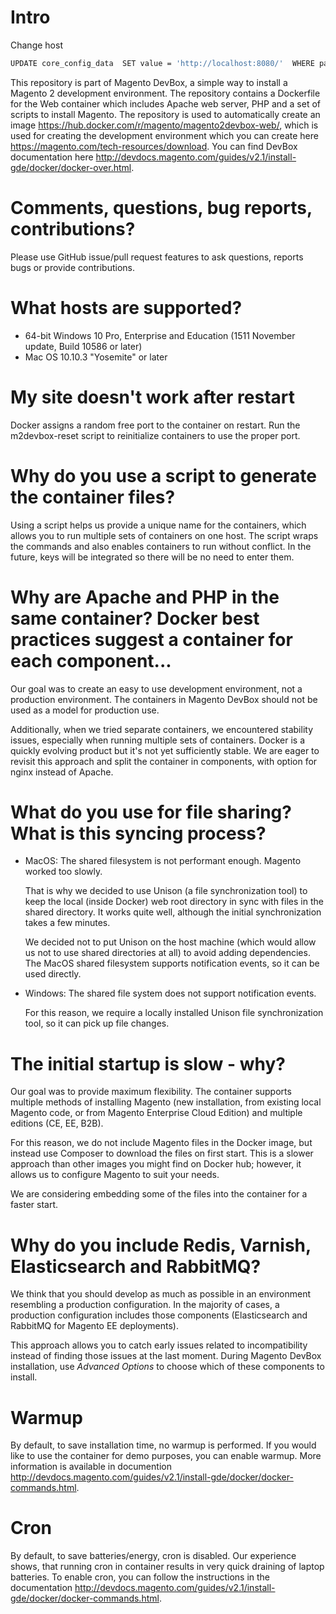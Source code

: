 # Intro


Change host

```bash
UPDATE core_config_data  SET value = 'http://localhost:8080/'  WHERE path IN ('web/secure/base_url', 'web/unsecure/base_url');
```


This repository is part of Magento DevBox, a simple way to install a Magento 2 development environment. 
The repository contains a Dockerfile for the Web container which includes Apache web server, PHP and a set of scripts to install Magento. The repository is used to automatically create an image https://hub.docker.com/r/magento/magento2devbox-web/, which is used for creating the development environment which you can create here https://magento.com/tech-resources/download.
You can find DevBox documentation here http://devdocs.magento.com/guides/v2.1/install-gde/docker/docker-over.html.

# Comments, questions, bug reports, contributions?

Please use GitHub issue/pull request features to ask questions, reports bugs or provide contributions.

# What hosts are supported?

* 64-bit Windows 10 Pro, Enterprise and Education (1511 November update, Build 10586 or later) 
* Mac OS 10.10.3 "Yosemite" or later

# My site doesn't work after restart

Docker assigns a random free port to the container on restart. Run the m2devbox-reset script to reinitialize containers to use the proper port.
 
# Why do you use a script to generate the container files?

Using a script helps us provide a unique name for the containers, which allows you to run multiple sets of containers on one host. The script wraps the commands and also enables containers to run without conflict.
In the future, keys will be integrated so there will be no need to enter them.

# Why are Apache and PHP in the same container? Docker best practices suggest a container for each component...

Our goal was to create an easy to use development environment, not a production environment. The containers in Magento DevBox should not be used as a model for production use.

Additionally, when we tried separate containers, we encountered stability issues, especially when running multiple sets of containers. Docker is a quickly evolving product but it's not yet sufficiently stable. We are eager to revisit this approach and split the container in components, with option for nginx instead of Apache.

# What do you use for file sharing? What is this syncing process?

* MacOS: The shared filesystem is not performant enough. Magento worked too slowly.

  That is why we decided to use Unison (a file synchronization tool) to keep the local (inside Docker) web root directory in sync with files in the shared directory. It works quite well, although the initial synchronization takes a few minutes.

  We decided not to put Unison on the host machine (which would allow us not to use shared directories at all) to avoid adding dependencies. The MacOS shared filesystem supports notification events, so it can be used directly.

* Windows: The shared file system does not support notification events.

  For this reason, we require a locally installed Unison file synchronization tool, so it can pick up file changes.

# The initial startup is slow - why?

Our goal was to provide maximum flexibility. The container supports multiple methods of installing Magento (new installation, from existing local Magento code, or from Magento Enterprise Cloud Edition) and multiple editions (CE, EE, B2B).

For this reason, we do not include Magento files in the Docker image, but instead use Composer to download the files on first start. This is a slower approach than other images you might find on Docker hub; however, it allows us to configure Magento to suit your needs.

We are considering embedding some of the files into the container for a faster start.

# Why do you include Redis, Varnish, Elasticsearch and RabbitMQ?

We think that you should develop as much as possible in an environment resembling a production configuration. In the majority of cases, a production configuration includes those components (Elasticsearch and RabbitMQ for Magento EE deployments).

This approach allows you to catch early issues related to incompatibility instead of finding those issues at the last moment. During Magento DevBox installation, use *Advanced Options* to choose which of these components to install.

# Warmup

By default, to save installation time, no warmup is performed. If you would like to use the container for demo purposes, you can enable warmup. More information is available in documention http://devdocs.magento.com/guides/v2.1/install-gde/docker/docker-commands.html.

# Cron

By default, to save batteries/energy, cron is disabled. Our experience shows, that running cron in container results in very quick draining of laptop batteries. To enable cron, you can follow the instructions in the documentation http://devdocs.magento.com/guides/v2.1/install-gde/docker/docker-commands.html.

